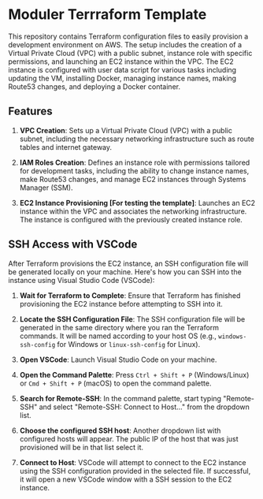 # Moduler Terrraform Template

This repository contains Terraform configuration files to easily provision a development environment on AWS. The setup includes the creation of a Virtual Private Cloud (VPC) with a public subnet, instance role with specific permissions, and launching an EC2 instance within the VPC. The EC2 instance is configured with user data script for various tasks including updating the VM, installing Docker, managing instance names, making Route53 changes, and deploying a Docker container.

## Features

1. **VPC Creation**: Sets up a Virtual Private Cloud (VPC) with a public subnet, including the necessary networking infrastructure such as route tables and internet gateway.

2. **IAM Roles Creation**: Defines an instance role with permissions tailored for development tasks, including the ability to change instance names, make Route53 changes, and manage EC2 instances through Systems Manager (SSM).

3. **EC2 Instance Provisioning [For testing the template]**: Launches an EC2 instance within the VPC and associates the networking infrastructure. The instance is configured with the previously created instance role.

## SSH Access with VSCode
After Terraform provisions the EC2 instance, an SSH configuration file will be generated locally on your machine. Here's how you can SSH into the instance using Visual Studio Code (VSCode):

1. **Wait for Terraform to Complete**: Ensure that Terraform has finished provisioning the EC2 instance before attempting to SSH into it.

2. **Locate the SSH Configuration File**: The SSH configuration file will be generated in the same directory where you ran the Terraform commands. It will be named according to your host OS (e.g., `windows-ssh-config` for Windows or `linux-ssh-config` for Linux).

3. **Open VSCode**: Launch Visual Studio Code on your machine.

4. **Open the Command Palette**: Press `Ctrl + Shift + P` (Windows/Linux) or `Cmd + Shift + P` (macOS) to open the command palette.

5. **Search for Remote-SSH**: In the command palette, start typing "Remote-SSH" and select "Remote-SSH: Connect to Host..." from the dropdown list.

6. **Choose the configured SSH host**: Another dropdown list with configured hosts will appear. The public IP of the host that was just provisioned will be in that list select it.

7. **Connect to Host**: VSCode will attempt to connect to the EC2 instance using the SSH configuration provided in the selected file. If successful, it will open a new VSCode window with a SSH session to the EC2 instance.
